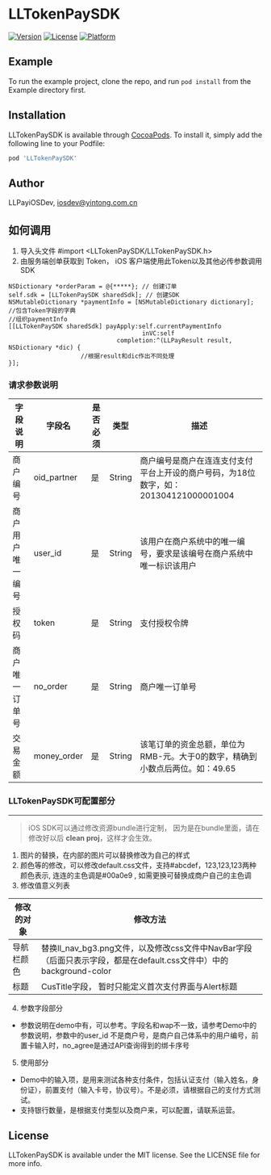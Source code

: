 # LLTokenPaySDK

[![Version](https://img.shields.io/cocoapods/v/LLTokenPaySDK.svg?style=flat)](http://cocoapods.org/pods/LLTokenPaySDK)
[![License](https://img.shields.io/cocoapods/l/LLTokenPaySDK.svg?style=flat)](http://cocoapods.org/pods/LLTokenPaySDK)
[![Platform](https://img.shields.io/cocoapods/p/LLTokenPaySDK.svg?style=flat)](http://cocoapods.org/pods/LLTokenPaySDK)

## Example

To run the example project, clone the repo, and run `pod install` from the Example directory first.

## Installation

LLTokenPaySDK is available through [CocoaPods](http://cocoapods.org). To install
it, simply add the following line to your Podfile:

```ruby
pod 'LLTokenPaySDK'
```

## Author

LLPayiOSDev, iosdev@yintong.com.cn

## 如何调用

1. 导入头文件 #import <LLTokenPaySDK/LLTokenPaySDK.h>
2. 由服务端创单获取到 Token， iOS 客户端使用此Token以及其他必传参数调用SDK

```
NSDictionary *orderParam = @{*****}; // 创建订单
self.sdk = [LLTokenPaySDK sharedSdk]; // 创建SDK
NSMutableDictionary *paymentInfo = [NSMutableDictionary dictionary]; //包含Token字段的字典
//组织paymentInfo
[[LLTokenPaySDK sharedSdk] payApply:self.currentPaymentInfo
									 inVC:self
   							  completion:^(LLPayResult result, NSDictionary *dic) {
					//根据result和dic作出不同处理
}];
```


### 请求参数说明
|字段说明	|字段名	|是否必须	|类型	|描述	|
|------|------|------|------|------|
|商户编号|oid_partner|是|String|商户编号是商户在连连支付支付平台上开设的商户号码，为18位数字，如：201304121000001004|
|商户用户唯一编号|user_id|是|String|该用户在商户系统中的唯一编号，要求是该编号在商户系统中唯一标识该用户|
|授权码|token|是|String|支付授权令牌|
|商户唯一订单号|no_order|是|String|商户唯一订单号|
|交易金额|money_order|是|String|该笔订单的资金总额，单位为RMB-元。大于0的数字，精确到小数点后两位。如：49.65|



### LLTokenPaySDK可配置部分
---

> iOS SDK可以通过修改资源bundle进行定制， 因为是在bundle里面，请在修改好以后 **clean proj**，这样才会生效。

1. 图片的替换，在内部的图片可以替换修改为自己的样式
2. 颜色等的修改，可以修改default.css文件，支持#abcdef，123,123,123两种颜色表示, 连连的主色调是#00a0e9 , 如需更换可替换成商户自己的主色调
3. 修改值意义列表

|修改的对象    |修改方法|
|--------    |-------|
|导航栏颜色    |替换ll_nav_bg3.png文件，以及修改css文件中NavBar字段（后面只表示字段，都是在default.css文件中）中的background-color|
|标题|CusTitle字段， 暂时只能定义首次支付界面与Alert标题|



4. 参数字段部分
- 参数说明在demo中有，可以参考。字段名和wap不一致，请参考Demo中的参数说明，参数中的user_id 不是商户号，是商户自己体系中的用户编号，前置卡输入时，no_agree是通过API查询得到的绑卡序号

5. 使用部分
- Demo中的输入项，是用来测试各种支付条件，包括认证支付（输入姓名，身份证），前置支付（输入卡号，协议号）。不是必须，请根据自己的支付方式测试。
- 支持银行数量，是根据支付类型以及商户来，可以配置，请联系运营。

## License

LLTokenPaySDK is available under the MIT license. See the LICENSE file for more info.
